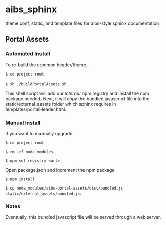 # aibs_sphinx
theme.conf, static, and template files for aibs-style sphinx documentation


## Portal Assets

### Automated Install
To re-build the common header/theme..

`$ cd project-root`

`$ sh ./buildPortalAssets.sh`. 

This shell script will add our _internal_ npm registry and install the npm package needed. Next, it will copy the bundled javascript file into the static/external_assets folder which sphinx requires in templates/portalHeader.html. 

### Manual Install
If you want to manually upgrade..

`$ cd project-root`

`$ rm -rf node_modules`

`$ npm set registry <url>`

Open package.json and increment the npm package

`$ npm install`

`$ cp node_modules/aibs-portal-assets/dist/bundled.js static/external_assets/bundled.js`. 

### Notes
Eventually, this bundled javascript file will be served through a web server.
